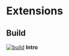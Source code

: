 # Extensions

## Build

[![build](https://github.com/Eb0nheart/Extensions/actions/workflows/build.yml/badge.svg)](https://github.com/Eb0nheart/Extensions/actions/workflows/build.yml)
**Intro**


